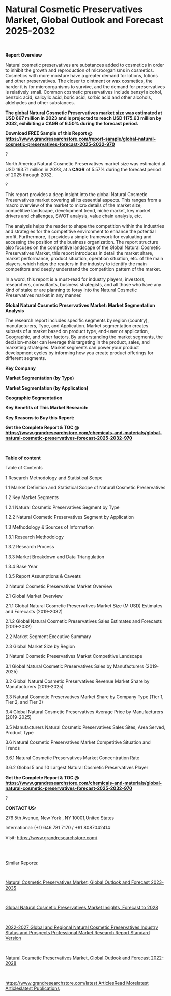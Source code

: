<h1>Natural Cosmetic Preservatives Market, Global Outlook and Forecast 2025-2032</h1><br/><p><strong>Report Overview</strong></p>
 
 
 
 <p>Natural cosmetic preservatives are substances added to cosmetics in order to inhibit the growth and reproduction of microorganisms in cosmetics. Cosmetics with more moisture have a greater demand for lotions, lotions and other preservatives. The closer to ointment or wax cosmetics, the harder it is for microorganisms to survive, and the demand for preservatives is relatively small. Common cosmetic preservatives include benzyl alcohol, benzoic acid, salicylic acid, boric acid, sorbic acid and other alcohols, aldehydes and other substances.</p>
 
 
 
 <p><strong>The global Natural Cosmetic Preservatives market size was estimated at USD 667 million in 2023 and is projected to reach USD 1175.63 million by 2032, exhibiting a <strong>CAGR</strong> of 6.50% during the forecast period.</strong></p>
 
 
 
 <div><b>Download FREE Sample of this Report @ <a href="https://www.grandresearchstore.com/report-sample/global-natural-cosmetic-preservatives-forecast-2025-2032-970">https://www.grandresearchstore.com/report-sample/global-natural-cosmetic-preservatives-forecast-2025-2032-970</a></b></div>
 
 
 
 <p>? </p>
 
 
 
 <p>North America Natural Cosmetic Preservatives market size was estimated at USD 193.71 million in 2023, at a <strong>CAGR</strong> of 5.57% during the forecast period of 2025 through 2032.</p>
 
 
 
 <p>? </p>
 
 
 
 <p>This report provides a deep insight into the global Natural Cosmetic Preservatives market covering all its essential aspects. This ranges from a macro overview of the market to micro details of the market size, competitive landscape, development trend, niche market, key market drivers and challenges, SWOT analysis, value chain analysis, etc.</p>
 
 
 
 <p>The analysis helps the reader to shape the competition within the industries and strategies for the competitive environment to enhance the potential profit. Furthermore, it provides a simple framework for evaluating and accessing the position of the business organization. The report structure also focuses on the competitive landscape of the Global Natural Cosmetic Preservatives Market, this report introduces in detail the market share, market performance, product situation, operation situation, etc. of the main players, which helps the readers in the industry to identify the main competitors and deeply understand the competition pattern of the market.</p>
 
 
 
 <p>In a word, this report is a must-read for industry players, investors, researchers, consultants, business strategists, and all those who have any kind of stake or are planning to foray into the Natural Cosmetic Preservatives market in any manner.</p>
 
 
 
 <p><strong>Global Natural Cosmetic Preservatives Market: Market Segmentation Analysis</strong></p>
 
 
 
 <p>The research report includes specific segments by region (country), manufacturers, Type, and Application. Market segmentation creates subsets of a market based on product type, end-user or application, Geographic, and other factors. By understanding the market segments, the decision-maker can leverage this targeting in the product, sales, and marketing strategies. Market segments can power your product development cycles by informing how you create product offerings for different segments.</p>
 
 
 
 <p><strong>Key Company</strong></p>
 
 
 
 <p><strong>Market Segmentation (by Type)</strong></p>
 
 
 
 <p><strong>Market Segmentation (<strong>by Application</strong>)</strong></p>
 
 
 
 <p><strong>Geographic Segmentation</strong></p>
 
 
 
 <p><strong>Key Benefits of This Market Research:</strong></p>
 
 
 
 <p><strong>Key <strong>Reasons to Buy</strong> this Report:</strong></p>
 
 
 
 <div><b>Get the Complete Report & TOC @ <a href="https://www.grandresearchstore.com/chemicals-and-materials/global-natural-cosmetic-preservatives-forecast-2025-2032-970">https://www.grandresearchstore.com/chemicals-and-materials/global-natural-cosmetic-preservatives-forecast-2025-2032-970</a></b></div>
 
 
 
 <p><br />
 
 <b>Table of content</b></p>
 
 
 
 <p>Table of Contents<br />
 
 1 Research Methodology and Statistical Scope<br />
 
 1.1 Market Definition and Statistical Scope of Natural Cosmetic Preservatives<br />
 
 1.2 Key Market Segments<br />
 
 1.2.1 Natural Cosmetic Preservatives Segment by Type<br />
 
 1.2.2 Natural Cosmetic Preservatives Segment by Application<br />
 
 1.3 Methodology & Sources of Information<br />
 
 1.3.1 Research Methodology<br />
 
 1.3.2 Research Process<br />
 
 1.3.3 Market Breakdown and Data Triangulation<br />
 
 1.3.4 Base Year<br />
 
 1.3.5 Report Assumptions & Caveats<br />
 
 2 Natural Cosmetic Preservatives Market Overview<br />
 
 2.1 Global Market Overview<br />
 
 2.1.1 Global Natural Cosmetic Preservatives Market Size (M USD) Estimates and Forecasts (2019-2032)<br />
 
 2.1.2 Global Natural Cosmetic Preservatives Sales Estimates and Forecasts (2019-2032)<br />
 
 2.2 Market Segment Executive Summary<br />
 
 2.3 Global Market Size by Region<br />
 
 3 Natural Cosmetic Preservatives Market Competitive Landscape<br />
 
 3.1 Global Natural Cosmetic Preservatives Sales by Manufacturers (2019-2025)<br />
 
 3.2 Global Natural Cosmetic Preservatives Revenue Market Share by Manufacturers (2019-2025)<br />
 
 3.3 Natural Cosmetic Preservatives Market Share by Company Type (Tier 1, Tier 2, and Tier 3)<br />
 
 3.4 Global Natural Cosmetic Preservatives Average Price by Manufacturers (2019-2025)<br />
 
 3.5 Manufacturers Natural Cosmetic Preservatives Sales Sites, Area Served, Product Type<br />
 
 3.6 Natural Cosmetic Preservatives Market Competitive Situation and Trends<br />
 
 3.6.1 Natural Cosmetic Preservatives Market Concentration Rate<br />
 
 3.6.2 Global 5 and 10 Largest Natural Cosmetic Preservatives Player</p>
 
 
 
 <div><b>Get the Complete Report & TOC @ <a href="https://www.grandresearchstore.com/chemicals-and-materials/global-natural-cosmetic-preservatives-forecast-2025-2032-970">https://www.grandresearchstore.com/chemicals-and-materials/global-natural-cosmetic-preservatives-forecast-2025-2032-970</a></b></div>
 
 
 
 <p>? </p>
 
 
 
 <p><b>CONTACT US:</b><br />
 
 276 5th Avenue, New York , NY 10001,United States<br />
 
 International: (+1) 646 781 7170 / +91 8087042414<br />
 
 Visit: <a href="https://www.grandresearchstore.com/">https://www.grandresearchstore.com/</a><br />
 
 <br />
 
 <br />
 
 Similar Reports:<br />
 
 <br />
 
 <a href="https://www.grandresearchstore.com/chemicals-and-materials/global-natural-cosmetic-preservatives-forecast-2023-2035-966">Natural Cosmetic Preservatives Market, Global Outlook and Forecast 2023-2035</a><br />
 
 <br />
 
 <a href="https://www.grandresearchstore.com/chemicals-and-materials/global-natural-cosmetic-preservatives-2028-439">Global Natural Cosmetic Preservatives Market Insights, Forecast to 2028</a><br />
 
 <br />
 
 <a href="https://www.grandresearchstore.com/chemicals-and-materials/global-regional-natural-cosmetic-preservatives-2022-2027-847">2022-2027 Global and Regional Natural Cosmetic Preservatives Industry Status and Prospects Professional Market Research Report Standard Version</a><br />
 
 <br />
 
 <a href="https://www.grandresearchstore.com/chemicals-and-materials/global-natural-cosmetic-preservatives-forecast-2022-2028-207">Natural Cosmetic Preservatives Market, Global Outlook and Forecast 2022-2028</a><br />
 
 <br />
 
 <a href="https://gyeongbokgung.com">https://www.grandresearchstore.com/</a><a href="https://hallyeomaritime.com">latest Articles</a><a href="https://jingwansa.com">Read More</a><a href="https://nguoiviet.jp/">latest Articles</a><a href="https://www.intelmarketresearch.com/">latest Publications</a></p>